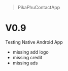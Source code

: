 > PikaPhuContactApp
# V0.9 
Testing Native Android App

- missing add logo
- missing credit
- missing ads
